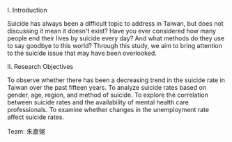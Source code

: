 I. Introduction

Suicide has always been a difficult topic to address in Taiwan, but does not discussing it mean it doesn't exist? Have you ever considered how many people end their lives by suicide every day? And what methods do they use to say goodbye to this world? Through this study, we aim to bring attention to the suicide issue that may have been overlooked.

II. Research Objectives

To observe whether there has been a decreasing trend in the suicide rate in Taiwan over the past fifteen years.
To analyze suicide rates based on gender, age, region, and method of suicide.
To explore the correlation between suicide rates and the availability of mental health care professionals.
To examine whether changes in the unemployment rate affect suicide rates.

Team: 朱嘉翎
